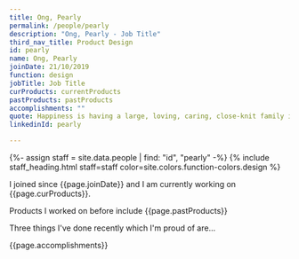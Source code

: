 ```yaml
---
title: Ong, Pearly
permalink: /people/pearly
description: "Ong, Pearly - Job Title"
third_nav_title: Product Design
id: pearly
name: Ong, Pearly
joinDate: 21/10/2019
function: design
jobTitle: Job Title
curProducts: currentProducts
pastProducts: pastProducts
accomplishments: ""
quote: Happiness is having a large, loving, caring, close-knit family in another city.
linkedinId: pearly

---
```


{%- assign staff = site.data.people | find: "id", "pearly" -%}
{% include staff_heading.html staff=staff color=site.colors.function-colors.design %}

<p>I joined since {{page.joinDate}} and I am currently working on {{page.curProducts}}.</p>

<p>Products I worked on before include {{page.pastProducts}}</p>

<p>Three things I've done recently which I'm proud of are...</p>
{{page.accomplishments}}
